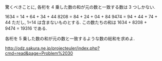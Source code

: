 驚くべきことに, 各桁を 4 乗した数の和が元の数と一致する数は 3 つしかない.

1634 = 14 + 64 + 34 + 44
8208 = 84 + 24 + 04 + 84
9474 = 94 + 44 + 74 + 44
ただし, 1=14 は含まないものとする. この数たちの和は 1634 + 8208 + 9474 = 19316 である.

各桁を 5 乗した数の和が元の数と一致するような数の総和を求めよ.

http://odz.sakura.ne.jp/projecteuler/index.php?cmd=read&page=Problem%2030
